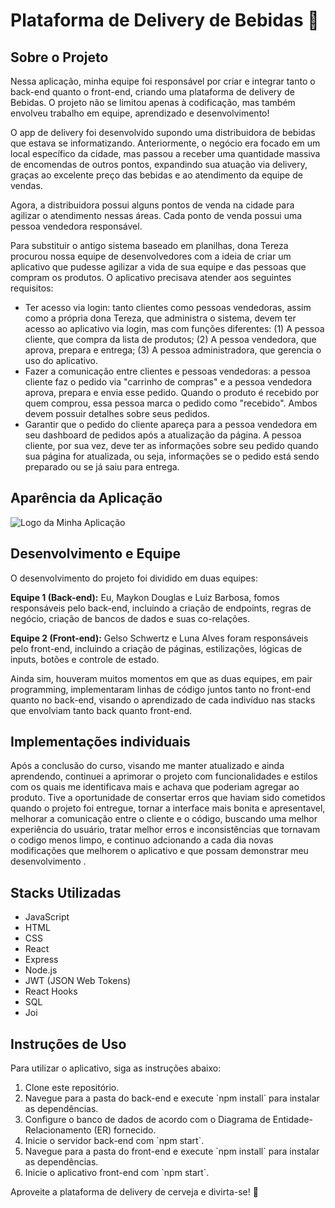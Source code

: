 # Plataforma de Delivery de Bebidas 🍻

## Sobre o Projeto

Nessa aplicação, minha equipe foi responsável por criar e integrar tanto o back-end quanto o front-end, criando uma plataforma de delivery de Bebidas. O projeto não se limitou apenas à codificação, mas também envolveu trabalho em equipe, aprendizado e desenvolvimento!

O app de delivery foi desenvolvido supondo uma distribuidora de bebidas que estava se informatizando. Anteriormente, o negócio era focado em um local específico da cidade, mas passou a receber uma quantidade massiva de encomendas de outros pontos, expandindo sua atuação via delivery, graças ao excelente preço das bebidas e ao atendimento da equipe de vendas.

Agora, a distribuidora possui alguns pontos de venda na cidade para agilizar o atendimento nessas áreas. Cada ponto de venda possui uma pessoa vendedora responsável.

Para substituir o antigo sistema baseado em planilhas, dona Tereza procurou nossa equipe de desenvolvedores com a ideia de criar um aplicativo que pudesse agilizar a vida de sua equipe e das pessoas que compram os produtos. O aplicativo precisava atender aos seguintes requisitos:

- Ter acesso via login: tanto clientes como pessoas vendedoras, assim como a própria dona Tereza, que administra o sistema, devem ter acesso ao aplicativo via login, mas com funções diferentes: (1) A pessoa cliente, que compra da lista de produtos; (2) A pessoa vendedora, que aprova, prepara e entrega; (3) A pessoa administradora, que gerencia o uso do aplicativo.
- Fazer a comunicação entre clientes e pessoas vendedoras: a pessoa cliente faz o pedido via "carrinho de compras" e a pessoa vendedora aprova, prepara e envia esse pedido. Quando o produto é recebido por quem comprou, essa pessoa marca o pedido como "recebido". Ambos devem possuir detalhes sobre seus pedidos.
- Garantir que o pedido do cliente apareça para a pessoa vendedora em seu dashboard de pedidos após a atualização da página. A pessoa cliente, por sua vez, deve ter as informações sobre seu pedido quando sua página for atualizada, ou seja, informações se o pedido está sendo preparado ou se já saiu para entrega.
  
## Aparência da Aplicação
![Logo da Minha Aplicação](https://github.com/GuilhermePLeonel/Delivery-App/blob/main/image-2%20(1).png)
## Desenvolvimento e Equipe

O desenvolvimento do projeto foi dividido em duas equipes:

**Equipe 1 (Back-end):** Eu, Maykon Douglas e Luiz Barbosa, fomos responsáveis pelo back-end, incluindo a criação de endpoints, regras de negócio, criação de bancos de dados e suas co-relações.

**Equipe 2 (Front-end):** Gelso Schwertz e Luna Alves foram responsáveis pelo front-end, incluindo a criação de páginas, estilizações, lógicas de inputs, botões e controle de estado.

Ainda sim, houveram muitos momentos em que as duas equipes, em pair programming, implementaram linhas de código juntos tanto no front-end quanto no back-end, visando o aprendizado de cada indivíduo nas stacks que envolviam tanto back quanto front-end.

## Implementações individuais

Após a conclusão do curso, visando me manter atualizado e ainda aprendendo, continuei a aprimorar o projeto com funcionalidades e estilos com os quais me identificava mais e achava que poderiam agregar ao produto.
Tive a oportunidade de consertar erros que haviam sido cometidos quando o projeto foi entregue, tornar a interface mais bonita e apresentavel, melhorar a comunicação entre o cliente e o código, buscando uma melhor
experiência do usuário, tratar melhor erros e inconsistências que tornavam o codigo menos limpo, e continuo adcionando a cada dia novas modificações que melhorem o aplicativo e que possam demonstrar meu desenvolvimento
.

## Stacks Utilizadas

- JavaScript
- HTML
- CSS
- React
- Express
- Node.js
- JWT (JSON Web Tokens)
- React Hooks
- SQL
- Joi

## Instruções de Uso

Para utilizar o aplicativo, siga as instruções abaixo:

1. Clone este repositório.
2. Navegue para a pasta do back-end e execute \`npm install\` para instalar as dependências.
3. Configure o banco de dados de acordo com o Diagrama de Entidade-Relacionamento (ER) fornecido.
4. Inicie o servidor back-end com \`npm start\`.
5. Navegue para a pasta do front-end e execute \`npm install\` para instalar as dependências.
6. Inicie o aplicativo front-end com \`npm start\`.

Aproveite a plataforma de delivery de cerveja e divirta-se! 🍻
